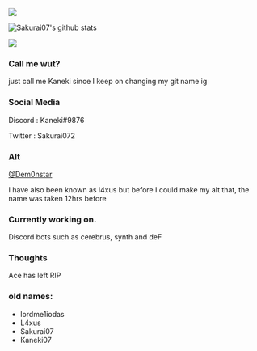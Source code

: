 ![](https://komarev.com/ghpvc/?username=sakurai07)

![Sakurai07's github stats](https://github-readme-stats.vercel.app/api?username=eris9&count_private=true&theme=radical)

<img src="https://github-readme-stats.vercel.app/api/top-langs/?username=eris9&layout=compact&langs_count=8&theme=dark">

### Call me wut?

just call me Kaneki since I keep on changing my git name ig


### Social Media
Discord : Kaneki#9876

Twitter : Sakurai072

### Alt
<a href="https://github.com/Dem0nstar/">@Dem0nstar</a>

I have also been known as l4xus but before I could make my alt that, the name was taken 12hrs before

### Currently working on.

Discord bots such as cerebrus, synth and deF

### Thoughts

Ace has left RIP

### old names:
- lordme1iodas
- L4xus
- Sakurai07
- Kaneki07
